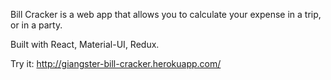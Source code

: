 Bill Cracker is a web app that allows you to calculate your expense in a trip, or in a party.

Built with React, Material-UI, Redux.

Try it: http://giangster-bill-cracker.herokuapp.com/
